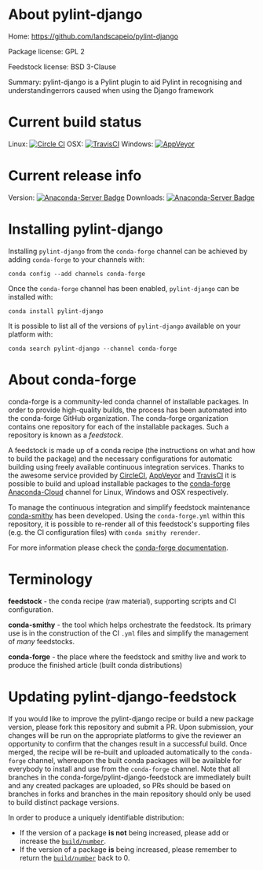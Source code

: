 About pylint-django
===================

Home: https://github.com/landscapeio/pylint-django

Package license: GPL 2

Feedstock license: BSD 3-Clause

Summary: pylint-django is a Pylint plugin to aid Pylint in recognising and understandingerrors caused when using the Django framework



Current build status
====================

Linux: [![Circle CI](https://circleci.com/gh/conda-forge/pylint-django-feedstock.svg?style=shield)](https://circleci.com/gh/conda-forge/pylint-django-feedstock)
OSX: [![TravisCI](https://travis-ci.org/conda-forge/pylint-django-feedstock.svg?branch=master)](https://travis-ci.org/conda-forge/pylint-django-feedstock)
Windows: [![AppVeyor](https://ci.appveyor.com/api/projects/status/github/conda-forge/pylint-django-feedstock?svg=True)](https://ci.appveyor.com/project/conda-forge/pylint-django-feedstock/branch/master)

Current release info
====================
Version: [![Anaconda-Server Badge](https://anaconda.org/conda-forge/pylint-django/badges/version.svg)](https://anaconda.org/conda-forge/pylint-django)
Downloads: [![Anaconda-Server Badge](https://anaconda.org/conda-forge/pylint-django/badges/downloads.svg)](https://anaconda.org/conda-forge/pylint-django)

Installing pylint-django
========================

Installing `pylint-django` from the `conda-forge` channel can be achieved by adding `conda-forge` to your channels with:

```
conda config --add channels conda-forge
```

Once the `conda-forge` channel has been enabled, `pylint-django` can be installed with:

```
conda install pylint-django
```

It is possible to list all of the versions of `pylint-django` available on your platform with:

```
conda search pylint-django --channel conda-forge
```


About conda-forge
=================

conda-forge is a community-led conda channel of installable packages.
In order to provide high-quality builds, the process has been automated into the
conda-forge GitHub organization. The conda-forge organization contains one repository
for each of the installable packages. Such a repository is known as a *feedstock*.

A feedstock is made up of a conda recipe (the instructions on what and how to build
the package) and the necessary configurations for automatic building using freely
available continuous integration services. Thanks to the awesome service provided by
[CircleCI](https://circleci.com/), [AppVeyor](http://www.appveyor.com/)
and [TravisCI](https://travis-ci.org/) it is possible to build and upload installable
packages to the [conda-forge](https://anaconda.org/conda-forge)
[Anaconda-Cloud](http://docs.anaconda.org/) channel for Linux, Windows and OSX respectively.

To manage the continuous integration and simplify feedstock maintenance
[conda-smithy](http://github.com/conda-forge/conda-smithy) has been developed.
Using the ``conda-forge.yml`` within this repository, it is possible to re-render all of
this feedstock's supporting files (e.g. the CI configuration files) with ``conda smithy rerender``.

For more information please check the [conda-forge documentation](https://conda-forge.org/docs/).

Terminology
===========

**feedstock** - the conda recipe (raw material), supporting scripts and CI configuration.

**conda-smithy** - the tool which helps orchestrate the feedstock.
                   Its primary use is in the construction of the CI ``.yml`` files
                   and simplify the management of *many* feedstocks.

**conda-forge** - the place where the feedstock and smithy live and work to
                  produce the finished article (built conda distributions)


Updating pylint-django-feedstock
================================

If you would like to improve the pylint-django recipe or build a new
package version, please fork this repository and submit a PR. Upon submission,
your changes will be run on the appropriate platforms to give the reviewer an
opportunity to confirm that the changes result in a successful build. Once
merged, the recipe will be re-built and uploaded automatically to the
`conda-forge` channel, whereupon the built conda packages will be available for
everybody to install and use from the `conda-forge` channel.
Note that all branches in the conda-forge/pylint-django-feedstock are
immediately built and any created packages are uploaded, so PRs should be based
on branches in forks and branches in the main repository should only be used to
build distinct package versions.

In order to produce a uniquely identifiable distribution:
 * If the version of a package **is not** being increased, please add or increase
   the [``build/number``](http://conda.pydata.org/docs/building/meta-yaml.html#build-number-and-string).
 * If the version of a package **is** being increased, please remember to return
   the [``build/number``](http://conda.pydata.org/docs/building/meta-yaml.html#build-number-and-string)
   back to 0.